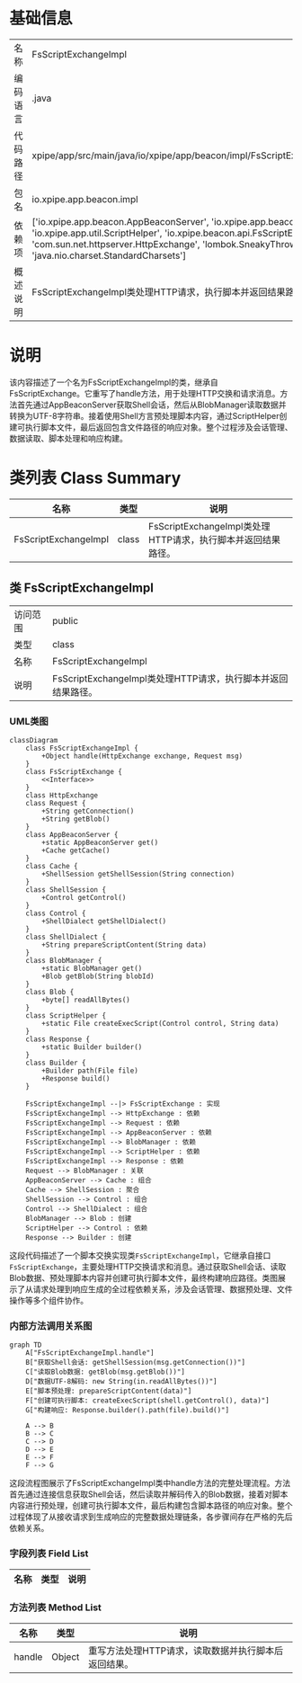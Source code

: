 # 基础信息

|      |      |
|------|------|
| 名称 | FsScriptExchangeImpl |
| 编码语言 | .java |
| 代码路径 | xpipe/app/src/main/java/io/xpipe/app/beacon/impl/FsScriptExchangeImpl.java |
| 包名 | io.xpipe.app.beacon.impl |
| 依赖项 | ['io.xpipe.app.beacon.AppBeaconServer', 'io.xpipe.app.beacon.BlobManager', 'io.xpipe.app.util.ScriptHelper', 'io.xpipe.beacon.api.FsScriptExchange', 'com.sun.net.httpserver.HttpExchange', 'lombok.SneakyThrows', 'java.nio.charset.StandardCharsets'] |
| 概述说明 | FsScriptExchangeImpl类处理HTTP请求，执行脚本并返回结果路径。 |

# 说明

该内容描述了一个名为FsScriptExchangeImpl的类，继承自FsScriptExchange。它重写了handle方法，用于处理HTTP交换和请求消息。方法首先通过AppBeaconServer获取Shell会话，然后从BlobManager读取数据并转换为UTF-8字符串。接着使用Shell方言预处理脚本内容，通过ScriptHelper创建可执行脚本文件，最后返回包含文件路径的响应对象。整个过程涉及会话管理、数据读取、脚本处理和响应构建。

# 类列表 Class Summary

| 名称   | 类型  | 说明 |
|-------|------|-------------|
| FsScriptExchangeImpl | class | FsScriptExchangeImpl类处理HTTP请求，执行脚本并返回结果路径。 |



## 类 FsScriptExchangeImpl

|      |      |
|------|------|
| 访问范围 | public |
| 类型 | class |
| 名称 | FsScriptExchangeImpl |
| 说明 | FsScriptExchangeImpl类处理HTTP请求，执行脚本并返回结果路径。 |


### UML类图

```mermaid
classDiagram
    class FsScriptExchangeImpl {
        +Object handle(HttpExchange exchange, Request msg)
    }
    class FsScriptExchange {
        <<Interface>>
    }
    class HttpExchange
    class Request {
        +String getConnection()
        +String getBlob()
    }
    class AppBeaconServer {
        +static AppBeaconServer get()
        +Cache getCache()
    }
    class Cache {
        +ShellSession getShellSession(String connection)
    }
    class ShellSession {
        +Control getControl()
    }
    class Control {
        +ShellDialect getShellDialect()
    }
    class ShellDialect {
        +String prepareScriptContent(String data)
    }
    class BlobManager {
        +static BlobManager get()
        +Blob getBlob(String blobId)
    }
    class Blob {
        +byte[] readAllBytes()
    }
    class ScriptHelper {
        +static File createExecScript(Control control, String data)
    }
    class Response {
        +static Builder builder()
    }
    class Builder {
        +Builder path(File file)
        +Response build()
    }

    FsScriptExchangeImpl --|> FsScriptExchange : 实现
    FsScriptExchangeImpl --> HttpExchange : 依赖
    FsScriptExchangeImpl --> Request : 依赖
    FsScriptExchangeImpl --> AppBeaconServer : 依赖
    FsScriptExchangeImpl --> BlobManager : 依赖
    FsScriptExchangeImpl --> ScriptHelper : 依赖
    FsScriptExchangeImpl --> Response : 依赖
    Request --> BlobManager : 关联
    AppBeaconServer --> Cache : 组合
    Cache --> ShellSession : 聚合
    ShellSession --> Control : 组合
    Control --> ShellDialect : 组合
    BlobManager --> Blob : 创建
    ScriptHelper --> Control : 依赖
    Response --> Builder : 创建
```

这段代码描述了一个脚本交换实现类`FsScriptExchangeImpl`，它继承自接口`FsScriptExchange`，主要处理HTTP交换请求和消息。通过获取Shell会话、读取Blob数据、预处理脚本内容并创建可执行脚本文件，最终构建响应路径。类图展示了从请求处理到响应生成的全过程依赖关系，涉及会话管理、数据预处理、文件操作等多个组件协作。


### 内部方法调用关系图

```mermaid
graph TD
    A["FsScriptExchangeImpl.handle"]
    B["获取Shell会话: getShellSession(msg.getConnection())"]
    C["读取Blob数据: getBlob(msg.getBlob())"]
    D["数据UTF-8解码: new String(in.readAllBytes())"]
    E["脚本预处理: prepareScriptContent(data)"]
    F["创建可执行脚本: createExecScript(shell.getControl(), data)"]
    G["构建响应: Response.builder().path(file).build()"]

    A --> B
    B --> C
    C --> D
    D --> E
    E --> F
    F --> G
```

这段流程图展示了FsScriptExchangeImpl类中handle方法的完整处理流程。方法首先通过连接信息获取Shell会话，然后读取并解码传入的Blob数据，接着对脚本内容进行预处理，创建可执行脚本文件，最后构建包含脚本路径的响应对象。整个过程体现了从接收请求到生成响应的完整数据处理链条，各步骤间存在严格的先后依赖关系。

### 字段列表 Field List

| 名称  | 类型  | 说明 |
|-------|-------|------|

### 方法列表 Method List

| 名称  | 类型  | 说明 |
|-------|-------|------|
| handle | Object | 重写方法处理HTTP请求，读取数据并执行脚本后返回结果。 |




